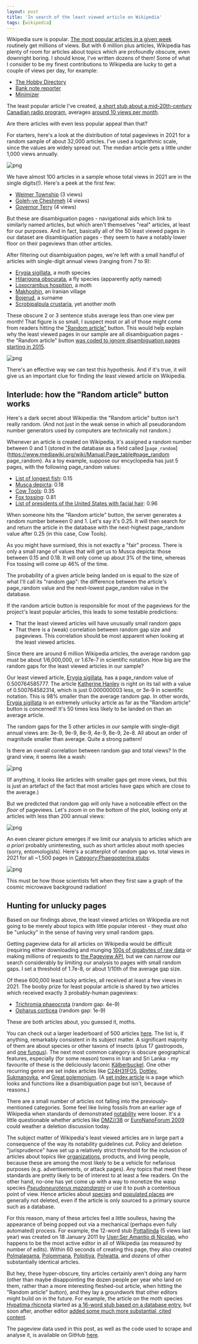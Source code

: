 ```yaml
---
layout: post
title: 'In search of the least viewed article on Wikipedia'
tags: [wikipedia]
---
```


Wikipedia sure is popular. [The most popular articles in a given week](https://en.wikipedia.org/wiki/Wikipedia:Top_25_Report) routinely get millions of views. But with 6 million plus articles, Wikipedia has plenty of room for articles about topics which are profoundly obscure, even downright boring. I should know, I've written dozens of them! Some of what I consider to be my finest contributions to Wikipedia are lucky to get a couple of views per day, for example:

* [The Hobby Directory](https://en.wikipedia.org/wiki/The_Hobby_Directory)
* [Bank note reporter](https://en.wikipedia.org/wiki/Bank_note_reporter)
* [Minimizer](https://en.wikipedia.org/wiki/Minimizer)

The least popular article I've created, [a short stub about a mid-20th-century Canadian radio program](https://en.wikipedia.org/wiki/CBC_Wednesday_Night), averages [around 10 views per month](https://pageviews.wmcloud.org/pageviews/?project=en.wikipedia.org&platform=all-access&agent=user&redirects=0&start=2021-08-01&end=2022-03-06&pages=CBC_Wednesday_Night).

Are there articles with even less popular appeal than that?

For starters, here's a look at the distribution of total pageviews in 2021 for a random sample of about 32,000 articles. I've used a logarithmic scale, since the values are widely spread out. The median article gets a little under 1,000 views annually.

![png](/assets/wiki-floor/32k_pageview_distribution.png)

We have almost 100 articles in a sample whose total views in 2021 are in the single digits(!). Here's a peek at the first few:

* [Weimer Township](https://en.wikipedia.org/wiki/Weimer_Township) (3 views)
* [Goleh-ye Cheshmeh](https://en.wikipedia.org/wiki/Goleh-ye_Cheshmeh) (4 views)
* [Governor Terry](https://en.wikipedia.org/wiki/Governor_Terry) (4 views)

But these are disambiguation pages - navigational aids which link to similarly named articles, but which aren't themselves "real" articles, at least for our purposes. And in fact, basically all of the 50 least viewed pages in our dataset are disambiguation pages - they seem to have a notably lower floor on their pageviews than other articles.

After filtering out disambiguation pages, we're left with a small handful of articles with single-digit annual views (ranging from 7 to 9):

* [Erygia sigillata](https://en.wikipedia.org/wiki/Erygia_sigillata), a moth species
* [Hilarigona obscurata](https://en.wikipedia.org/wiki/Hilarigona_obscurata), a fly species (apparently aptly named)
* [Loxocrambus hospition](https://en.wikipedia.org/wiki/Loxocrambus_hospition), a moth
* [Makhoshin](https://en.wikipedia.org/wiki/Makhoshin), an Iranian village
* [Bojerud](https://en.wikipedia.org/wiki/Bojerud), a surname
* [Scrobipalpula crustaria](https://en.wikipedia.org/wiki/Scrobipalpula_crustaria), yet another moth

These obscure 2 or 3 sentence stubs average less than one view per month! That figure is so small, I suspect most or all of those might come from readers hitting the ["Random article"](https://en.wikipedia.org/wiki/Special:Random) button. This would help explain why the least viewed pages in our sample are all disambiguation pages - the "Random article" button [was coded to ignore disambiguation pages starting in 2015](https://gerrit.wikimedia.org/r/c/mediawiki/extensions/Disambiguator/+/231208/).

![png](/assets/wiki-floor/32k_pageview_distribution_split.png)

There's an effective way we can test this hypothesis. And if it's true, it will give us an important clue for finding *the* least viewed article on Wikipedia.

## Interlude: how the "Random article" button works

Here's a dark secret about Wikipedia: the "Random article" button isn't really random. (And not just in the weak sense in which all pseudorandom number generators used by computers are technically not random.)

Whenever an article is created on Wikipedia, it's assigned a random number between 0 and 1 (stored in the database as a field called [`page_random`](https://www.mediawiki.org/wiki/Manual:Page_table#page_random page_random). As a toy example, suppose our encyclopedia has just 5 pages, with the following page_random values:

<!-- TODO: diagrams would be helpful here -->

* [List of longest fish](https://en.wikipedia.org/wiki/List_of_longest_fish): 0.15
* [Musca depicta](https://en.wikipedia.org/wiki/Musca_depicta): 0.18
* [Cow Tools](https://en.wikipedia.org/wiki/Cow_Tools): 0.35
* [Fox tossing](https://en.wikipedia.org/wiki/Fox_tossing): 0.81
* [List of presidents of the United States with facial hair](https://en.wikipedia.org/wiki/List_of_presidents_of_the_United_States_with_facial_hair): 0.96


When someone hits the "Random article" button, the server generates a random number between 0 and 1. Let's say it's 0.25. It will then search for and return the article in the database with the next-highest page_random value after 0.25 (in this case, Cow Tools).

As you might have surmised, this is not exactly a "fair" process. There is only a small range of values that will get us to Musca depicta: those between 0.15 and 0.18. It will only come up about 3% of the time, whereas Fox tossing will come up 46% of the time.

The probability of a given article being landed on is equal to the size of what I'll call its "random gap": the difference between the article's page_random value and the next-lowest page_random value in the database.

If the random article button is responsible for most of the pageviews for the project's least popular articles, this leads to some testable predictions:
* That the least viewed articles will have unusually small random gaps
* That there is a (weak) correlation between random gap size and pageviews. This correlation should be most apparent when looking at the least viewed articles.

Since there are around 6 million Wikipedia articles, the average random gap must be about 1/6,000,000, or 1.67e-7 in scientific notation. How big are the random gaps for the least viewed articles in our sample?

Our least viewed article, [Erygia sigillata](https://en.wikipedia.org/wiki/Erygia_sigillata), has a page_random value of 0.500764585777. The article [Katherine Hanley](https://en.wikipedia.org/wiki/Katherine_Hanley) is right on its tail with a value of 0.500764582314, which is just 0.000000003 less, or 3e-9 in scientific notation. This is 98% smaller than the average random gap. In other words, [Erygia sigillata](https://en.wikipedia.org/wiki/Erygia_sigillata) is an extremely unlucky article as far as the "Random article" button is concerned! It's 50 times less likely to be landed on than an average article.

The random gaps for the 5 other articles in our sample with single-digit annual views are: 3e-9, 9e-9, 8e-9, 4e-9, 8e-9, 2e-8. All about an order of magnitude smaller than average. Quite a strong pattern!

Is there an overall correlation between random gap and total views? In the grand view, it seems like a wash:

![png](/assets/wiki-floor/gap_vs_views.png)

(If anything, it looks like articles with smaller gaps get more views, but this is just an artefact of the fact that most articles have gaps which are close to the average.)

But we predicted that random gap will only have a noticeable effect on the *floor* of pageviews. Let's zoom in on the bottom of the plot, looking only at articles with less than 200 annual views:

![png](/assets/wiki-floor/gap_vs_views_zoomed.png)

An even clearer picture emerges if we limit our analysis to articles which are *a priori* probably uninteresting, such as short articles about moth species (sorry, entomologists). Here's a scatterplot of random gap vs. total views in 2021 for all ~1,500 pages in [Category:Phaegopterina stubs](https://en.wikipedia.org/wiki/Category:Phaegopterina_stubs):

![png](/assets/wiki-floor/moth_gap_views.png)

This must be how those scientists felt when they first saw a graph of the cosmic microwave background radiation!

## Hunting for unlucky pages

Based on our findings above, the least viewed articles on Wikipedia are not going to be merely about topics with little popular interest - they must *also* be "unlucky" in the sense of having very small random gaps.

Getting pageview data for all articles on Wikipedia would be difficult (requiring either downloading and munging [100s of gigabytes of raw data](https://dumps.wikimedia.org/other/pageviews/readme.html) or making millions of requests to [the Pageview API](https://wikitech.wikimedia.org/wiki/Analytics/AQS/Pageviews), but we can narrow our search considerably by limiting our analysis to pages with small random gaps. I set a threshold of 1.7e-8, or about 1/10th of the average gap size.

Of these 600,000 least lucky articles, all received at least a few views in 2021. The booby prize for least popular article is shared by two articles which received exactly 3 probably-human pageviews:
* [Trichromia phaeocrota](https://en.wikipedia.org/wiki/Trichromia_phaeocrota) (random gap: 4e-9)
* [Opharus corticea](https://en.wikipedia.org/wiki/Opharus_corticea) (random gap: 1e-9)

These are both articles about, you guessed it, moths.

You can check out a larger leaderboard of 500 articles [here](https://en.wikipedia.org/wiki/User:Colin_M/Least_viewed_articles_in_2021). The list is, if anything, remarkably consistent in its subject matter. A significant majority of them are about species or other taxons of insects (plus 17 gastropods, and [one fungus](https://en.wikipedia.org/wiki/Harknessiella)). The next most common category is obscure geographical features, especially (for some reason) towns in Iran and Sri Lanka - my favourite of these is the deliciously laconic [Kälberbuckel](https://en.wikipedia.org/wiki/Kälberbuckel). One other recurring genre are set index articles like [C24H31FO5](https://en.wikipedia.org/wiki/C24H31FO5), [Dottley](https://en.wikipedia.org/wiki/Dottley), [Sukmanovka](https://en.wikipedia.org/wiki/Sukmanovka), and [Great polemonium](https://en.wikipedia.org/wiki/Great_polemonium). (A [set index article](https://en.wikipedia.org/wiki/WP:SIA) is a page which looks and functions like a disambiguation page but isn't, because of reasons.)

There are a small number of articles not falling into the previously-mentioned categories. Some feel like living fossils from an earlier age of Wikipedia when standards of demonstrated [notability](https://en.wikipedia.org/wiki/Wikipedia:Notability) were looser. It's a little questionable whether articles like [DMZ//38](https://en.wikipedia.org/wiki/DMZ//38) or [EuroNanoForum 2009](https://en.wikipedia.org/wiki/EuroNanoForum_2009) could weather a deletion discussion today.

The subject matter of Wikipedia's least viewed articles are in large part a consequence of the way its notability guidelines cut. Policy and deletion "jurisprudence" have set up a relatively strict threshold for the inclusion of articles about topics like [organizations](https://en.wikipedia.org/wiki/WP:NORG), products, and living people, because these are among the most likely to be a vehicle for nefarious purposes (e.g. advertisements, or attack pages). Any topics that meet these standards are pretty likely to be of interest to at least a few readers. On the other hand, no-one has yet come up with a way to monetize the wasp species *[Pseudoneuroterus mazandarani](https://en.wikipedia.org/wiki/Pseudoneuroterus_mazandarani)* or use it to push a contentious point of view. Hence articles about [species](https://en.wikipedia.org/wiki/WP:NSPECIES) and [populated places](https://en.wikipedia.org/wiki/WP:GEOLAND) are generally not deleted, even if the article is only sourced to a primary source such as a database.

For this reason, many of these articles feel a little soulless, having the appearance of being popped out via a mechanical (perhaps even fully automated) process. For example, the 12-word stub [Pottallinda](https://en.wikipedia.org/wiki/Pottallinda) (5 views last year) was created on 18 January 2011 by [User:Ser Amantio di Nicolao](https://en.wikipedia.org/wiki/User:Ser_Amantio_di_Nicolao), who happens to be the most active editor in all of Wikipedia (as measured by number of edits). Within 60 seconds of creating this page, they also created [Polmalagama](https://en.wikipedia.org/wiki/Polmalagama), [Polommana](https://en.wikipedia.org/wiki/Polommana), [Polpitiya](https://en.wikipedia.org/wiki/Polpitiya), [Polwatta](https://en.wikipedia.org/wiki/Polwatta), and *dozens* of other substantially identical articles.

But hey, these hyper-obscure, tiny articles certainly aren't doing any harm (other than maybe disappointing the dozen people per year who land on them, rather than a more interesting fleshed-out article, when hitting the "Random article" button), and they lay a groundwork that other editors might build on in the future. For example, the article on the moth species [Hypatima rhicnota](https://en.wikipedia.org/wiki/Hypatima_rhicnota) started as [a 16-word stub based on a database entry](https://en.wikipedia.org/w/index.php?title=Hypatima_rhicnota&oldid=669735588), but soon after, another editor [added some much more substantial, cited content](https://en.wikipedia.org/w/index.php?title=Hypatima_rhicnota&diff=670177365&oldid=669735588&diffmode=source).

The pageview data used in this post, as well as the code used to scrape and analyse it, is available on GitHub [here](https://github.com/colinmorris/wiki-pageview-floor).



